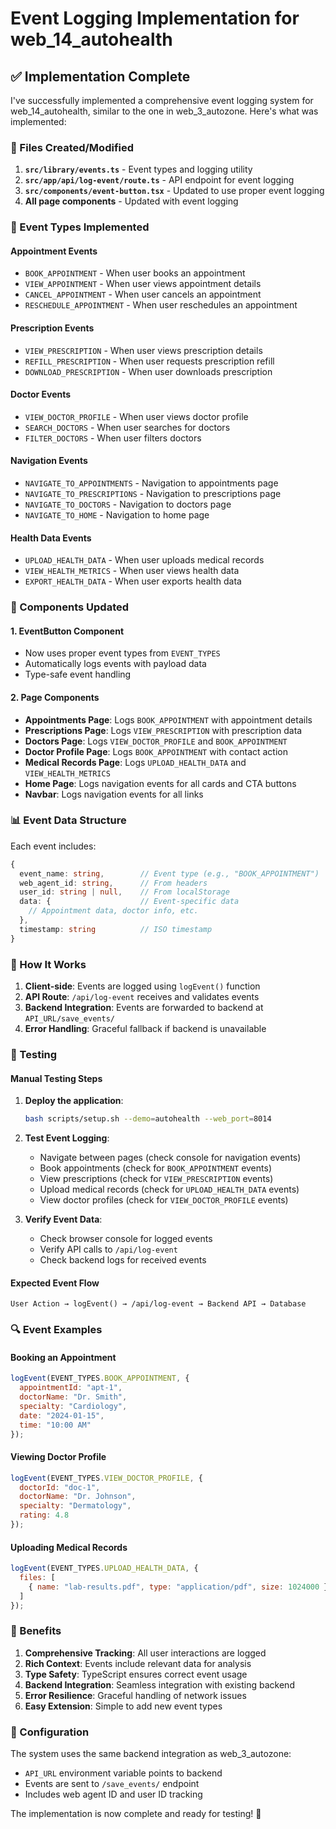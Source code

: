 # Event Logging Implementation for web_14_autohealth

## ✅ Implementation Complete

I've successfully implemented a comprehensive event logging system for web_14_autohealth, similar to the one in web_3_autozone. Here's what was implemented:

### 📁 Files Created/Modified

1. **`src/library/events.ts`** - Event types and logging utility
2. **`src/app/api/log-event/route.ts`** - API endpoint for event logging
3. **`src/components/event-button.tsx`** - Updated to use proper event logging
4. **All page components** - Updated with event logging

### 🎯 Event Types Implemented

#### Appointment Events
- `BOOK_APPOINTMENT` - When user books an appointment
- `VIEW_APPOINTMENT` - When user views appointment details
- `CANCEL_APPOINTMENT` - When user cancels an appointment
- `RESCHEDULE_APPOINTMENT` - When user reschedules an appointment

#### Prescription Events
- `VIEW_PRESCRIPTION` - When user views prescription details
- `REFILL_PRESCRIPTION` - When user requests prescription refill
- `DOWNLOAD_PRESCRIPTION` - When user downloads prescription

#### Doctor Events
- `VIEW_DOCTOR_PROFILE` - When user views doctor profile
- `SEARCH_DOCTORS` - When user searches for doctors
- `FILTER_DOCTORS` - When user filters doctors

#### Navigation Events
- `NAVIGATE_TO_APPOINTMENTS` - Navigation to appointments page
- `NAVIGATE_TO_PRESCRIPTIONS` - Navigation to prescriptions page
- `NAVIGATE_TO_DOCTORS` - Navigation to doctors page
- `NAVIGATE_TO_HOME` - Navigation to home page

#### Health Data Events
- `UPLOAD_HEALTH_DATA` - When user uploads medical records
- `VIEW_HEALTH_METRICS` - When user views health data
- `EXPORT_HEALTH_DATA` - When user exports health data

### 🔧 Components Updated

#### 1. EventButton Component
- Now uses proper event types from `EVENT_TYPES`
- Automatically logs events with payload data
- Type-safe event handling

#### 2. Page Components
- **Appointments Page**: Logs `BOOK_APPOINTMENT` with appointment details
- **Prescriptions Page**: Logs `VIEW_PRESCRIPTION` with prescription data
- **Doctors Page**: Logs `VIEW_DOCTOR_PROFILE` and `BOOK_APPOINTMENT`
- **Doctor Profile Page**: Logs `BOOK_APPOINTMENT` with contact action
- **Medical Records Page**: Logs `UPLOAD_HEALTH_DATA` and `VIEW_HEALTH_METRICS`
- **Home Page**: Logs navigation events for all cards and CTA buttons
- **Navbar**: Logs navigation events for all links

### 📊 Event Data Structure

Each event includes:
```typescript
{
  event_name: string,        // Event type (e.g., "BOOK_APPOINTMENT")
  web_agent_id: string,      // From headers
  user_id: string | null,    // From localStorage
  data: {                    // Event-specific data
    // Appointment data, doctor info, etc.
  },
  timestamp: string          // ISO timestamp
}
```

### 🚀 How It Works

1. **Client-side**: Events are logged using `logEvent()` function
2. **API Route**: `/api/log-event` receives and validates events
3. **Backend Integration**: Events are forwarded to backend at `API_URL/save_events/`
4. **Error Handling**: Graceful fallback if backend is unavailable

### 🧪 Testing

#### Manual Testing Steps

1. **Deploy the application**:
   ```bash
   bash scripts/setup.sh --demo=autohealth --web_port=8014
   ```

2. **Test Event Logging**:
   - Navigate between pages (check console for navigation events)
   - Book appointments (check for `BOOK_APPOINTMENT` events)
   - View prescriptions (check for `VIEW_PRESCRIPTION` events)
   - Upload medical records (check for `UPLOAD_HEALTH_DATA` events)
   - View doctor profiles (check for `VIEW_DOCTOR_PROFILE` events)

3. **Verify Event Data**:
   - Check browser console for logged events
   - Verify API calls to `/api/log-event`
   - Check backend logs for received events

#### Expected Event Flow

```
User Action → logEvent() → /api/log-event → Backend API → Database
```

### 🔍 Event Examples

#### Booking an Appointment
```javascript
logEvent(EVENT_TYPES.BOOK_APPOINTMENT, {
  appointmentId: "apt-1",
  doctorName: "Dr. Smith",
  specialty: "Cardiology",
  date: "2024-01-15",
  time: "10:00 AM"
});
```

#### Viewing Doctor Profile
```javascript
logEvent(EVENT_TYPES.VIEW_DOCTOR_PROFILE, {
  doctorId: "doc-1",
  doctorName: "Dr. Johnson",
  specialty: "Dermatology",
  rating: 4.8
});
```

#### Uploading Medical Records
```javascript
logEvent(EVENT_TYPES.UPLOAD_HEALTH_DATA, {
  files: [
    { name: "lab-results.pdf", type: "application/pdf", size: 1024000 }
  ]
});
```

### 🎉 Benefits

1. **Comprehensive Tracking**: All user interactions are logged
2. **Rich Context**: Events include relevant data for analysis
3. **Type Safety**: TypeScript ensures correct event usage
4. **Backend Integration**: Seamless integration with existing backend
5. **Error Resilience**: Graceful handling of network issues
6. **Easy Extension**: Simple to add new event types

### 🔧 Configuration

The system uses the same backend integration as web_3_autozone:
- `API_URL` environment variable points to backend
- Events are sent to `/save_events/` endpoint
- Includes web agent ID and user ID tracking

The implementation is now complete and ready for testing! 🚀
